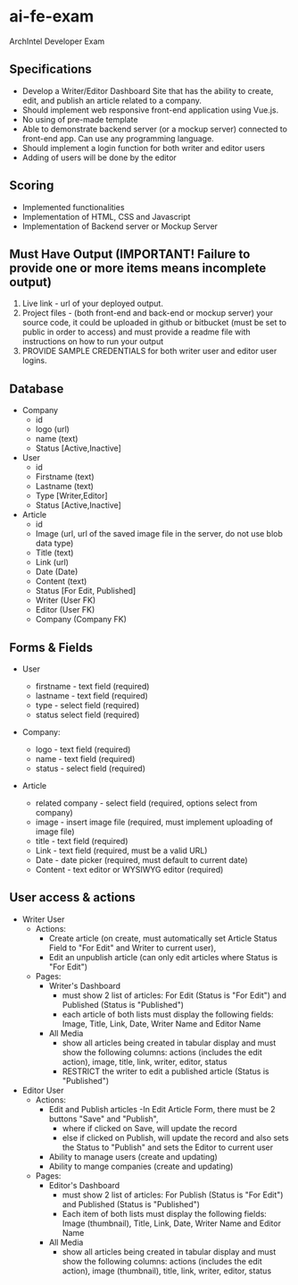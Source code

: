 # ai-fe-exam

ArchIntel Developer Exam

## Specifications

-   Develop a Writer/Editor Dashboard Site that has the ability to create, edit, and publish an article related to a company.
-   Should implement web responsive front-end application using Vue.js.
-   No using of pre-made template
-   Able to demonstrate backend server (or a mockup server) connected to front-end app. Can use any programming language.
-   Should implement a login function for both writer and editor users
-   Adding of users will be done by the editor

## Scoring

-   Implemented functionalities
-   Implementation of HTML, CSS and Javascript
-   Implementation of Backend server or Mockup Server

## Must Have Output (IMPORTANT! Failure to provide one or more items means incomplete output)

1.  Live link - url of your deployed output.
2.  Project files - (both front-end and back-end or mockup server) your source code, it could be uploaded in github or bitbucket (must be set to public in order to access) and must provide a readme file with instructions on how to run your output
3.  PROVIDE SAMPLE CREDENTIALS for both writer user and editor user logins.

## Database

-   Company
    -   id
    -   logo (url)
    -   name (text)
    -   Status [Active,Inactive]
-   User
    -   id
    -   Firstname (text)
    -   Lastname (text)
    -   Type [Writer,Editor]
    -   Status [Active,Inactive]
-   Article
    -   id
    -   Image (url, url of the saved image file in the server, do not use blob data type)
    -   Title (text)
    -   Link (url)
    -   Date (Date)
    -   Content (text)
    -   Status [For Edit, Published]
    -   Writer (User FK)
    -   Editor (User FK)
    -   Company (Company FK)

## Forms & Fields

-   User
    -   firstname - text field (required)
    -   lastname - text field (required)
    -   type - select field (required)
    -   status select field (required)
-   Company:

    -   logo - text field (required)
    -   name - text field (required)
    -   status - select field (required)

-   Article
    -   related company - select field (required, options select from company)
    -   image - insert image file (required, must implement uploading of image file)
    -   title - text field (required)
    -   Link - text field (required, must be a valid URL)
    -   Date - date picker (required, must default to current date)
    -   Content - text editor or WYSIWYG editor (required)

## User access & actions

-   Writer User
    -   Actions:
        -   Create article (on create, must automatically set Article Status Field to "For Edit" and Writer to current user),
        -   Edit an unpublish article (can only edit articles where Status is "For Edit")
    -   Pages:
        -   Writer's Dashboard
            -   must show 2 list of articles: For Edit (Status is "For Edit") and Published (Status is "Published")
            -   each article of both lists must display the following fields: Image, Title, Link, Date, Writer Name and Editor Name
        -   All Media
            -   show all articles being created in tabular display and must show the following columns:
                actions (includes the edit action), image, title, link, writer, editor, status
            -   RESTRICT the writer to edit a published article (Status is "Published")
-   Editor User
    -   Actions:
        -   Edit and Publish articles
            -In Edit Article Form, there must be 2 buttons "Save" and "Publish",
            -   where if clicked on Save, will update the record
            -   else if clicked on Publish, will update the record and also sets the Status to "Publish" and sets the Editor to current user
        -   Ability to manage users (create and updating)
        -   Ability to mange companies (create and updating)
    -   Pages:
        -   Editor's Dashboard
            -   must show 2 list of articles: For Publish (Status is "For Edit") and Published (Status is "Published")
            -   Each item of both lists must display the following fields: Image (thumbnail), Title, Link, Date, Writer Name and Editor Name
        -   All Media
            -   show all articles being created in tabular display and must show the following columns:
                actions (includes the edit action), image (thumbnail), title, link, writer, editor, status
